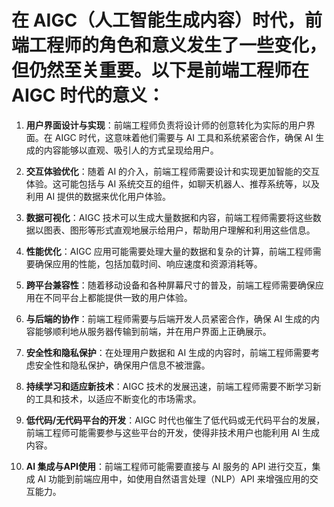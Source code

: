 # 在 AIGC（人工智能生成内容）时代，前端工程师的角色和意义发生了一些变化，但仍然至关重要。以下是前端工程师在 AIGC 时代的意义：

1. **用户界面设计与实现**：前端工程师负责将设计师的创意转化为实际的用户界面。在 AIGC 时代，这意味着他们需要与 AI 工具和系统紧密合作，确保 AI 生成的内容能够以直观、吸引人的方式呈现给用户。

2. **交互体验优化**：随着 AI 的介入，前端工程师需要设计和实现更加智能的交互体验。这可能包括与 AI 系统交互的组件，如聊天机器人、推荐系统等，以及利用 AI 提供的数据来优化用户体验。

3. **数据可视化**：AIGC 技术可以生成大量数据和内容，前端工程师需要将这些数据以图表、图形等形式直观地展示给用户，帮助用户理解和利用这些信息。

4. **性能优化**：AIGC 应用可能需要处理大量的数据和复杂的计算，前端工程师需要确保应用的性能，包括加载时间、响应速度和资源消耗等。

5. **跨平台兼容性**：随着移动设备和各种屏幕尺寸的普及，前端工程师需要确保应用在不同平台上都能提供一致的用户体验。

6. **与后端的协作**：前端工程师需要与后端开发人员紧密合作，确保 AI 生成的内容能够顺利地从服务器传输到前端，并在用户界面上正确展示。

7. **安全性和隐私保护**：在处理用户数据和 AI 生成的内容时，前端工程师需要考虑安全性和隐私保护，确保用户信息不被泄露。

8. **持续学习和适应新技术**：AIGC 技术的发展迅速，前端工程师需要不断学习新的工具和技术，以适应不断变化的市场需求。

9. **低代码/无代码平台的开发**：AIGC 时代也催生了低代码或无代码平台的发展，前端工程师可能需要参与这些平台的开发，使得非技术用户也能利用 AI 生成内容。

10. **AI 集成与API使用**：前端工程师可能需要直接与 AI 服务的 API 进行交互，集成 AI 功能到前端应用中，如使用自然语言处理（NLP）API 来增强应用的交互能力。